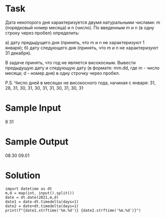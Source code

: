 # Task
Дата некоторого дня характеризуется двумя натуральными числами: m (порядковый номер месяца) и n (число). По введенным m и n (в одну строку через пробел) определить:

а) дату предыдущего дня (принять, что m и n не характеризуют 1 января);
б) дату следующего дня (принять, что m и n не характеризуют 31 декабря).

В задаче принять, что год не является високосным. Вывести предыдущую дату и следующую дату (в формате: mm.dd, где m - число месяца; d - номер дня) в одну строчку через пробел.

P.S. Число дней в месяцах не високосного года, начиная с января: 31, 28, 31, 30, 31, 30, 31, 31, 30, 31, 30, 31

# Sample Input
8 31
# Sample Output
08.30 09.01

# Solution
```
import datetime as dt
m,d = map(int, input().split())
date = dt.date(2021,m,d)
date1 = date-dt.timedelta(days=1)
date2 = date+dt.timedelta(days=1)
print(f"{date1.strftime('%m.%d')} {date2.strftime('%m.%d')}")
```